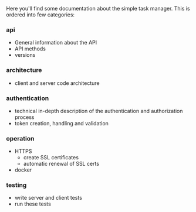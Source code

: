 Here you'll find some documentation about the simple task manager. This is ordered into few categories:

### api
* General information about the API
* API methods
* versions

### architecture
* client and server code architecture

### authentication
* technical in-depth description of the authentication and authorization process
* token creation, handling and validation

### operation
* HTTPS
    * create SSL certificates
    * automatic renewal of SSL certs
* docker

### testing
* write server and client tests
* run these tests